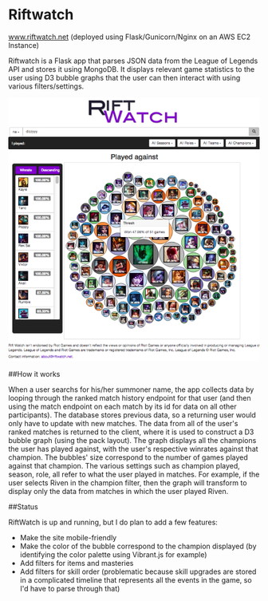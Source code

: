 Riftwatch
=========

www.riftwatch.net (deployed using Flask/Gunicorn/Nginx on an AWS EC2 Instance)

Riftwatch is a Flask app that parses JSON data from the League of Legends API and stores it using MongoDB. It displays relevant game statistics to the user using D3 bubble graphs that the user can then interact with using various filters/settings. 

![](/static/images/site.png)

##How it works

When a user searchs for his/her summoner name, the app collects data by looping through the ranked match history endpoint for that user (and then using the match endpoint on each match by its id for data on all other participants). The database stores previous data, so a returning user would only have to update with new matches. The data from all of the user's ranked matches is returned to the client, where it is used to construct a D3 bubble graph (using the pack layout). The graph displays all the champions the user has played against, with the user's respective winrates against that champion. The bubbles' size correspond to the number of games played against that champion. The various settings such as champion played, season, role, all refer to what the user played in matches. For example, if the user selects Riven in the champion filter, then the graph will transform to display only the data from matches in which the user played Riven.

##Status

RiftWatch is up and running, but I do plan to add a few features:

- Make the site mobile-friendly
- Make the color of the bubble correspond to the champion displayed (by identifying the color palette using Vibrant.js for example)
- Add filters for items and masteries
- Add filters for skill order (problematic because skill upgrades are stored in a complicated timeline that represents all the events in the game, so I'd have to parse through that)
